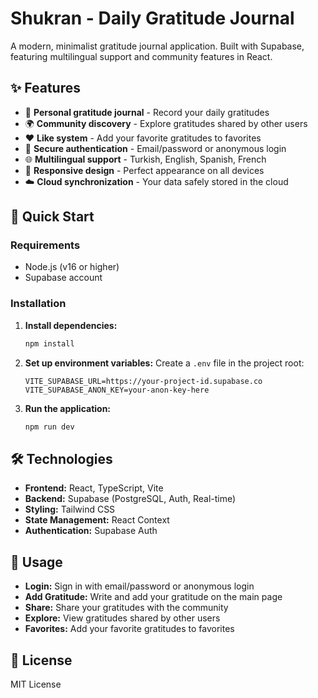 # Shukran - Daily Gratitude Journal

A modern, minimalist gratitude journal application. Built with Supabase, featuring multilingual support and community features in React.

## ✨ Features

- 📝 **Personal gratitude journal** - Record your daily gratitudes
- 🌍 **Community discovery** - Explore gratitudes shared by other users
- ❤️ **Like system** - Add your favorite gratitudes to favorites
- 🔐 **Secure authentication** - Email/password or anonymous login
- 🌐 **Multilingual support** - Turkish, English, Spanish, French
- 📱 **Responsive design** - Perfect appearance on all devices
- ☁️ **Cloud synchronization** - Your data safely stored in the cloud

## 🚀 Quick Start

### Requirements
- Node.js (v16 or higher)
- Supabase account

### Installation

1. **Install dependencies:**
   ```bash
   npm install
   ```

2. **Set up environment variables:**
   Create a `.env` file in the project root:
   ```env
   VITE_SUPABASE_URL=https://your-project-id.supabase.co
   VITE_SUPABASE_ANON_KEY=your-anon-key-here
   ```

3. **Run the application:**
   ```bash
   npm run dev
   ```

## 🛠️ Technologies

- **Frontend:** React, TypeScript, Vite
- **Backend:** Supabase (PostgreSQL, Auth, Real-time)
- **Styling:** Tailwind CSS
- **State Management:** React Context
- **Authentication:** Supabase Auth

## 📖 Usage

- **Login:** Sign in with email/password or anonymous login
- **Add Gratitude:** Write and add your gratitude on the main page
- **Share:** Share your gratitudes with the community
- **Explore:** View gratitudes shared by other users
- **Favorites:** Add your favorite gratitudes to favorites

## 📄 License

MIT License